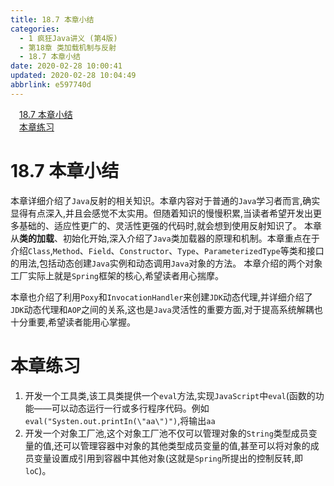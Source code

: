 ```yaml
---
title: 18.7 本章小结
categories: 
  - 1 疯狂Java讲义 (第4版)
  - 第18章 类加载机制与反射
  - 18.7 本章小结
date: 2020-02-28 10:00:41
updated: 2020-02-28 10:04:49
abbrlink: e597740d
---
```

<div id='my_toc'><a href="/JavaReadingNotes/e597740d/#18-7-本章小结" class="header_1">18.7 本章小结</a>&nbsp;<br><a href="/JavaReadingNotes/e597740d/#本章练习" class="header_1">本章练习</a>&nbsp;<br></div>
<style>.header_1{margin-left: 1em;}.header_2{margin-left: 2em;}.header_3{margin-left: 3em;}.header_4{margin-left: 4em;}.header_5{margin-left: 5em;}.header_6{margin-left: 6em;}</style>
<!--more-->
<script>if (navigator.platform.search('arm')==-1){document.getElementById('my_toc').style.display = 'none';}var e,p = document.getElementsByTagName('p');while (p.length>0) {e = p[0];e.parentElement.removeChild(e);}</script>

<!--end-->
# 18.7 本章小结
本章详细介绍了`Java`反射的相关知识。本章内容对于普通的`Java`学习者而言,确实显得有点深入,并且会感觉不太实用。但随着知识的慢慢积累,当读者希望开发出更多基础的、适应性更广的、灵活性更强的代码时,就会想到使用反射知识了。
本章从**类的加载**、初始化开始,深入介绍了`Java`类加载器的原理和机制。本章重点在于介绍`Class`,`Method`、`Field`、`Constructor`、`Type`、`ParameterizedType`等类和接口的用法,包括动态创建`Java`实例和动态调用`Java`对象的方法。
本章介绍的两个对象工厂实际上就是`Spring`框架的核心,希望读者用心揣摩。

本章也介绍了利用`Poxy`和`InvocationHandler`来创建`JDK`动态代理,并详细介绍了`JDK`动态代理和`AOP`之间的关系,这也是`Java`灵活性的重要方面,对于提高系统解耦也十分重要,希望读者能用心掌握。

# 本章练习
1. 开发一个工具类,该工具类提供一个`eval`方法,实现`JavaScript`中`eval`(函数的功能——可以动态运行一行或多行程序代码。例如`eval("Systen.out.printIn(\"aa\")")`,将输出`aa`
2. 开发一个对象工厂池,这个对象工厂池不仅可以管理对象的`String`类型成员变量的值,还可以管理容器中对象的其他类型成员变量的值,甚至可以将对象的成员变量设置成引用到容器中其他对象(这就是`Spring`所提出的控制反转,即`loC`)。
